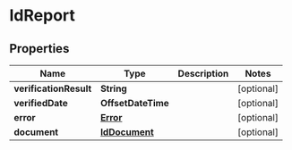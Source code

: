 

# IdReport


## Properties

| Name | Type | Description | Notes |
|------------ | ------------- | ------------- | -------------|
|**verificationResult** | **String** |  |  [optional] |
|**verifiedDate** | **OffsetDateTime** |  |  [optional] |
|**error** | [**Error**](Error.md) |  |  [optional] |
|**document** | [**IdDocument**](IdDocument.md) |  |  [optional] |



